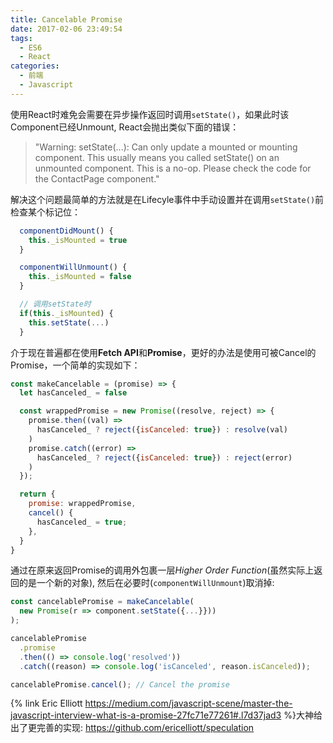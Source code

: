 ```yaml
---
title: Cancelable Promise
date: 2017-02-06 23:49:54
tags:
  - ES6
  - React
categories:
  - 前端
  - Javascript
---
```


使用React时难免会需要在异步操作返回时调用`setState()`，如果此时该Component已经Unmount, React会抛出类似下面的错误：

> "Warning: setState(...): Can only update a mounted or mounting component. This usually means you called setState() on an unmounted component. This is a no-op. Please check the code for the ContactPage component."

解决这个问题最简单的方法就是在Lifecyle事件中手动设置并在调用`setState()`前检查某个标记位：

```javascript inside a component
  componentDidMount() {
    this._isMounted = true
  }

  componentWillUnmount() {
    this._isMounted = false
  }

  // 调用setState时
  if(this._isMounted) {
    this.setState(...)
  }
```

介于现在普遍都在使用**Fetch API**和**Promise**，更好的办法是使用可被Cancel的Promise，一个简单的实现如下：

<!-- More -->

```javascript cancelable promise
const makeCancelable = (promise) => {
  let hasCanceled_ = false

  const wrappedPromise = new Promise((resolve, reject) => {
    promise.then((val) =>
      hasCanceled_ ? reject({isCanceled: true}) : resolve(val)
    )
    promise.catch((error) =>
      hasCanceled_ ? reject({isCanceled: true}) : reject(error)
    )
  });

  return {
    promise: wrappedPromise,
    cancel() {
      hasCanceled_ = true;
    },
  }
}
```

通过在原来返回Promise的调用外包裹一层*Higher Order Function*(虽然实际上返回的是一个新的对象), 然后在必要时(`componentWillUnmount`)取消掉:

```javascript 
const cancelablePromise = makeCancelable(
  new Promise(r => component.setState({...}}))
);

cancelablePromise
  .promise
  .then(() => console.log('resolved'))
  .catch((reason) => console.log('isCanceled', reason.isCanceled));

cancelablePromise.cancel(); // Cancel the promise
```

{% link Eric Elliott https://medium.com/javascript-scene/master-the-javascript-interview-what-is-a-promise-27fc71e77261#.l7d37jad3 %}大神给出了更完善的实现: <https://github.com/ericelliott/speculation>

